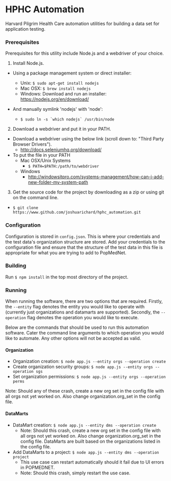 # HPHC Automation
Harvard Pilgrim Health Care automation utilities for building a data set for application testing.

### Prerequisites
Prerequisites for this utility include Node.js and a webdriver of your choice.

1. Install Node.js.
  - Using a package management system or direct installer:
    - Unix: `$ sudo apt-get install nodejs`
    - Mac OSX: `$ brew install nodejs`
    - Windows: Download and run an installer: https://nodejs.org/en/download/

  - And manually symlink 'nodejs' with 'node':
      - ``$ sudo ln -s `which nodejs` /usr/bin/node``

2. Download a webdriver and put it in your PATH.
  - Download a webdriver using the below link (scroll down to: "Third Party Browser Drivers").
      - http://docs.seleniumhq.org/download/
  - To put the file in your PATH
      - Mac OSX/Unix Systems
          - `$ PATH=$PATH:/path/to/webdriver`
      - Windows
          - http://windowsitpro.com/systems-management/how-can-i-add-new-folder-my-system-path

3. Get the source code for the project by downloading as a zip or using git on the command line.
  - `$ git clone https://www.github.com/joshuarichard/hphc_automation.git`

### Configuration
Configuration is stored in `config.json`. This is where your credentials and the test data's organization structure are stored. Add your credentials to the configuration file and ensure that the structure of the test data in this file is appropriate for what you are trying to add to PopMedNet.

### Building
Run `$ npm install` in the top most directory of the project.

### Running
When running the software, there are two options that are required. Firstly, the `--entity` flag denotes the entity you would like to operate with (currently just organizations and datamarts are supported). Secondly, the `--operation` flag denotes the operation you would like to execute.

Below are the commands that should be used to run this automation software. Cater the command line arguments to which operation you would like to automate. Any other options will not be accepted as valid.

#### Organization
- Organization creation: `$ node app.js --entity orgs --operation create`
- Create organization security groups: `$ node app.js --entity orgs --operation sgs`
- Set organization permissions: `$ node app.js --entity orgs --operation perms`

Note: Should any of these crash, create a new org set in the config file with all orgs not yet worked on. Also change organization.org_set in the config file.

#### DataMarts
- DataMart creation: `$ node app.js --entity dms --operation create`
  - Note: Should this crash, create a new org set in the config file with all orgs not yet worked on. Also change organization.org_set in the config file. DataMarts are built based on the organizations listed in the config file.
- Add DataMarts to a project: `$ node app.js --entity dms --operation project`
  - This use case can restart automatically should it fail due to UI errors in POPMEDNET.
  - Note: Should this crash, simply restart the use case.
